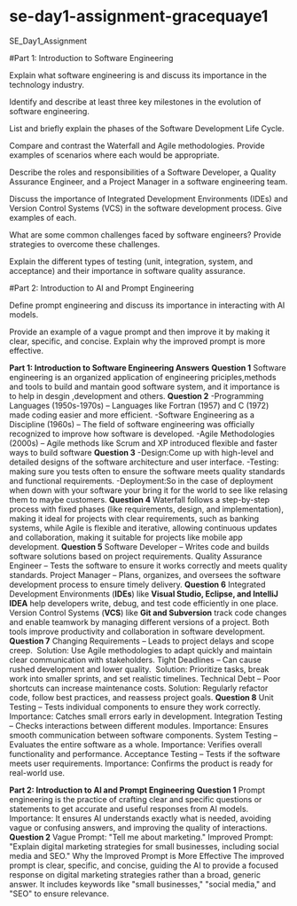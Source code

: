 # se-day1-assignment-gracequaye1

SE_Day1_Assignment

#Part 1: Introduction to Software Engineering

Explain what software engineering is and discuss its importance in the technology industry. 

Identify and describe at least three key milestones in the evolution of software engineering.  

List and briefly explain the phases of the Software Development Life Cycle.

Compare and contrast the Waterfall and Agile methodologies. Provide examples of scenarios where each would be appropriate.

Describe the roles and responsibilities of a Software Developer, a Quality Assurance Engineer, and a Project Manager in a software engineering team.

Discuss the importance of Integrated Development Environments (IDEs) and Version Control Systems (VCS) in the software development process. Give examples of each.

What are some common challenges faced by software engineers? Provide strategies to overcome these challenges.

Explain the different types of testing (unit, integration, system, and acceptance) and their importance in software quality assurance.

#Part 2: Introduction to AI and Prompt Engineering

Define prompt engineering and discuss its importance in interacting with AI models.

Provide an example of a vague prompt and then improve it by making it clear, specific, and concise. Explain why the improved prompt is more effective.


**Part 1: Introduction to Software Engineering Answers**
**Question 1**
Software engineering is an organized application of engineering priciples,methods and tools to build and mantain good software system, and it importance is to help in desgin ,development and others.
**Question 2**
-Programming Languages (1950s-1970s) – Languages like Fortran (1957) and C (1972) made coding easier and more efficient.
-Software Engineering as a Discipline (1960s) – The field of software engineering was officially recognized to improve how software is developed.
-Agile Methodologies (2000s) – Agile methods like Scrum and XP introduced flexible and faster ways to build software
**Question 3**
-Design:Come up with high-level and detailed designs of the software architecture and user interface.
-Testing: making sure you tests often to ensure the software meets quality standards and functional requirements.
-Deployment:So in the case of deployment when down with your software your bring it for the world to see like relasing them to maybe customers.
**Question 4**
Waterfall follows a step-by-step process with fixed phases (like requirements, design, and implementation), making it ideal for projects with clear requirements, such as banking systems,
while Agile is flexible and iterative, allowing continuous updates and collaboration, making it suitable for projects like mobile app development.
**Question 5**
Software Developer – Writes code and builds software solutions based on project requirements.
Quality Assurance Engineer – Tests the software to ensure it works correctly and meets quality standards.
Project Manager – Plans, organizes, and oversees the software development process to ensure timely delivery.
**Question 6**
Integrated Development Environments (**IDEs**) like **Visual Studio, Eclipse, and IntelliJ IDEA** help developers write, debug, and test code efficiently in one place.
Version Control Systems (**VCS**) like **Git and Subversion** track code changes and enable teamwork by managing different versions of a project.
Both tools improve productivity and collaboration in software development.
**Question 7**
Changing Requirements – Leads to project delays and scope creep.
 Solution: Use Agile methodologies to adapt quickly and maintain clear communication with stakeholders.
Tight Deadlines – Can cause rushed development and lower quality.
 Solution: Prioritize tasks, break work into smaller sprints, and set realistic timelines.
Technical Debt – Poor shortcuts can increase maintenance costs.
Solution: Regularly refactor code, follow best practices, and reassess project goals.
**Question 8**
Unit Testing – Tests individual components to ensure they work correctly.
Importance: Catches small errors early in development.
Integration Testing – Checks interactions between different modules.
Importance: Ensures smooth communication between software components.
System Testing – Evaluates the entire software as a whole.
Importance: Verifies overall functionality and performance.
Acceptance Testing – Tests if the software meets user requirements.
Importance: Confirms the product is ready for real-world use.

**Part 2: Introduction to AI and Prompt Engineering**
**Question 1**
Prompt engineering is the practice of crafting clear and specific questions or statements to get accurate and useful responses from AI models.
Importance: It ensures AI understands exactly what is needed, avoiding vague or confusing answers, and improving the quality of interactions.
**Question 2**
Vague Prompt: "Tell me about marketing."
Improved Prompt: "Explain digital marketing strategies for small businesses, including social media and SEO."
Why the Improved Prompt is More Effective
The improved prompt is clear, specific, and concise, guiding the AI to provide a focused response on digital marketing strategies rather than a broad, generic answer. 
It includes keywords like "small businesses," "social media," and "SEO" to ensure relevance.










